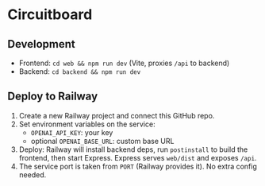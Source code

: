 # Circuitboard

## Development

- Frontend: `cd web && npm run dev` (Vite, proxies `/api` to backend)
- Backend: `cd backend && npm run dev`

## Deploy to Railway

1. Create a new Railway project and connect this GitHub repo.
2. Set environment variables on the service:
   - `OPENAI_API_KEY`: your key
   - optional `OPENAI_BASE_URL`: custom base URL
3. Deploy: Railway will install backend deps, run `postinstall` to build the frontend, then start Express. Express serves `web/dist` and exposes `/api`.
4. The service port is taken from `PORT` (Railway provides it). No extra config needed.
